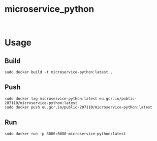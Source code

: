 # microservice_python

<br>

# Usage

## Build

```
sudo docker build -t microservice-python:latest .
```

## Push

```
sudo docker tag microservice-python:latest eu.gcr.io/public-207110/microservice-python:latest
sudo docker push eu.gcr.io/public-207110/microservice-python:latest
```

## Run

```
sudo docker run -p 8080:8080 microservice-python:latest
```
